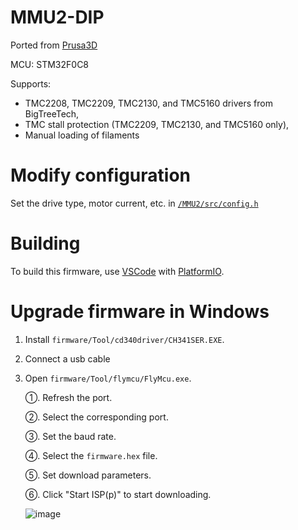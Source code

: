 # MMU2-DIP
Ported from [Prusa3D](https://github.com/prusa3d/MM-control-01)

MCU: STM32F0C8

Supports:
- TMC2208, TMC2209, TMC2130, and TMC5160 drivers from BigTreeTech,
- TMC stall protection (TMC2209, TMC2130, and TMC5160 only),
- Manual loading of filaments

# Modify configuration
Set the drive type, motor current, etc. in [`/MMU2/src/config.h`](MMU2/src/config.h)

# Building
To build this firmware, use [VSCode](https://code.visualstudio.com/download) with [PlatformIO](https://platformio.org/platformio-ide).

# Upgrade firmware in Windows
1. Install `firmware/Tool/cd340driver/CH341SER.EXE`.
2. Connect a usb cable
3. Open `firmware/Tool/flymcu/FlyMcu.exe`.

   ①. Refresh the port.

   ②. Select the corresponding port.

   ③. Set the baud rate.

   ④. Select the `firmware.hex` file.

   ⑤. Set download parameters.

   ⑥. Click "Start ISP(p)" to start downloading.

   ![image](https://github.com/bigtreetech/MMU2-DIP/blob/master/firmware/Tool/UpgrateFirmware.png)
